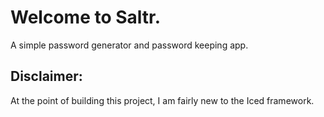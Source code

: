 # Welcome to Saltr.
 A simple password generator  and password keeping app.

## Disclaimer: 
At the point of building this project, I am fairly new to the Iced framework.
